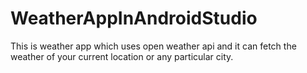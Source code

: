 # WeatherAppInAndroidStudio
This is weather app which uses open weather api and it can fetch the weather of your current location or any particular city. 

